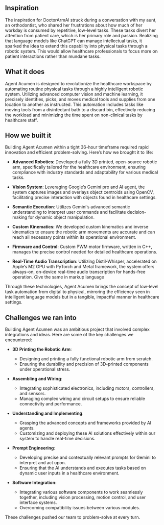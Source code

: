 
## Inspiration
The inspiration for DoctorArmAI struck during a conversation with my aunt, an orthodontist, who shared her frustrations about how much of her workday is consumed by repetitive, low-level tasks. These tasks divert her attention from patient care, which is her primary role and passion. Realizing that language models like ChatGPT can manage intellectual tasks, it sparked the idea to extend this capability into physical tasks through a robotic system. This would allow healthcare professionals to focus more on patient interactions rather than mundane tasks.

## What it does
Agent Acumen is designed to revolutionize the healthcare workspace by automating routine physical tasks through a highly intelligent robotic system. Utilizing advanced computer vision and machine learning, it precisely identifies, picks, and moves medical tools and supplies from one location to another as instructed. This automation includes tasks like moving tools from a disinfectant bath to a discard bin, effectively reducing the workload and minimizing the time spent on non-clinical tasks by healthcare staff.

## How we built it
Building Agent Acumen within a tight 36-hour timeframe required rapid innovation and efficient problem-solving. Here’s how we brought it to life:

- **Advanced Robotics**: Developed a fully 3D printed, open-source robotic arm, specifically tailored for the healthcare environment, ensuring compliance with industry standards and adaptability for various medical tasks.

- **Vision System**: Leveraging Google’s Gemini pro and AI agent, the system captures images and overlays object centroids using OpenCV, facilitating precise interaction with objects found in healthcare settings.

- **Semantic Execution**: Utilizes Gemini’s advanced semantic understanding to interpret user commands and facilitate decision-making for dynamic object manipulation.

- **Custom Kinematics**: We developed custom kinematics and inverse kinematics to ensure the robotic arm movements are accurate and can reach all necessary points within its operational environment.

- **Firmware and Control**: Custom PWM motor firmware, written in C++, manages the precise control needed for detailed healthcare operations.

- **Real-Time Audio Transcription**: Utilizing Distil-Whisper, accelerated on Apple’s M2 GPU with PyTorch and Metal framework, the system offers always-on, on-device real-time audio transcription for hands-free operation. Give the same in markup language

Through these technologies, Agent Acumen brings the concept of low-level task automation from digital to physical, mirroring the efficiency seen in intelligent language models but in a tangible, impactful manner in healthcare settings.

## Challenges we ran into
Building Agent Acumen was an ambitious project that involved complex integrations and ideas. Here are some of the key challenges we encountered:

- **3D Printing the Robotic Arm**: 
  - Designing and printing a fully functional robotic arm from scratch.
  - Ensuring the durability and precision of 3D-printed components under operational stress.

- **Assembling and Wiring**:
  - Integrating sophisticated electronics, including motors, controllers, and sensors.
  - Managing complex wiring and circuit setups to ensure reliable connectivity and performance.

- **Understanding and Implementing**:
  - Grasping the advanced concepts and frameworks provided by AI agents.
  - Customizing and deploying these AI solutions effectively within our system to handle real-time decisions.

- **Prompt Engineering**:
  - Developing precise and contextually relevant prompts for Gemini to interpret and act upon.
  - Ensuring that the AI understands and executes tasks based on dynamic user inputs in a healthcare environment.

- **Software Integration**:
  - Integrating various software components to work seamlessly together, including vision processing, motion control, and user interface systems.
  - Overcoming compatibility issues between various modules.

These challenges pushed our team to problem-solve at every turn.
